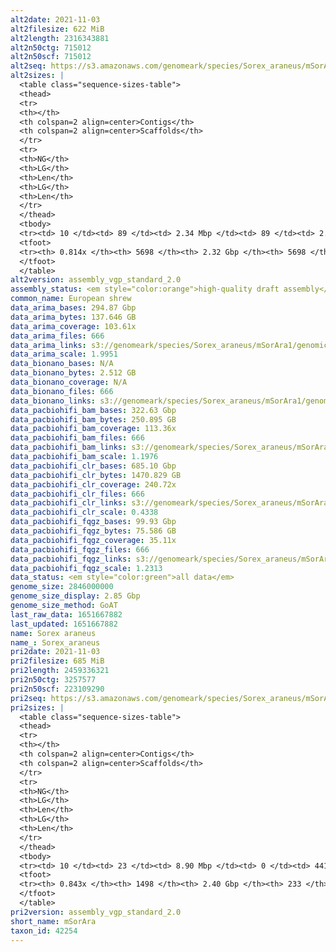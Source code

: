 ```yaml
---
alt2date: 2021-11-03
alt2filesize: 622 MiB
alt2length: 2316343881
alt2n50ctg: 715012
alt2n50scf: 715012
alt2seq: https://s3.amazonaws.com/genomeark/species/Sorex_araneus/mSorAra1/assembly_vgp_standard_2.0/mSorAra2.alt.asm.20211103.fasta.gz
alt2sizes: |
  <table class="sequence-sizes-table">
  <thead>
  <tr>
  <th></th>
  <th colspan=2 align=center>Contigs</th>
  <th colspan=2 align=center>Scaffolds</th>
  </tr>
  <tr>
  <th>NG</th>
  <th>LG</th>
  <th>Len</th>
  <th>LG</th>
  <th>Len</th>
  </tr>
  </thead>
  <tbody>
  <tr><td> 10 </td><td> 89 </td><td> 2.34 Mbp </td><td> 89 </td><td> 2.34 Mbp </td></tr>  <tr><td> 20 </td><td> 232 </td><td> 1.71 Mbp </td><td> 232 </td><td> 1.71 Mbp </td></tr>  <tr><td> 30 </td><td> 424 </td><td> 1.30 Mbp </td><td> 424 </td><td> 1.30 Mbp </td></tr>  <tr><td> 40 </td><td> 683 </td><td> 0.95 Mbp </td><td> 683 </td><td> 0.95 Mbp </td></tr>  <tr style="background-color:#cccccc;"><td> 50 </td><td> 1028 </td><td> 0.72 Mbp </td><td> 1028 </td><td> 0.72 Mbp </td></tr>  <tr><td> 60 </td><td> 1500 </td><td> 0.50 Mbp </td><td> 1500 </td><td> 0.50 Mbp </td></tr>  <tr><td> 70 </td><td> 2241 </td><td> 289.59 Kbp </td><td> 2241 </td><td> 289.59 Kbp </td></tr>  <tr><td> 80 </td><td> 4245 </td><td> 44.91 Kbp </td><td> 4245 </td><td> 44.91 Kbp </td></tr>  <tr><td> 90 </td><td> 0 </td><td>  </td><td> 0 </td><td>  </td></tr>  <tr><td> 100 </td><td> 0 </td><td>  </td><td> 0 </td><td>  </td></tr>  </tbody>
  <tfoot>
  <tr><th> 0.814x </th><th> 5698 </th><th> 2.32 Gbp </th><th> 5698 </th><th> 2.32 Gbp </th></tr>
  </tfoot>
  </table>
alt2version: assembly_vgp_standard_2.0
assembly_status: <em style="color:orange">high-quality draft assembly</em>
common_name: European shrew
data_arima_bases: 294.87 Gbp
data_arima_bytes: 137.646 GB
data_arima_coverage: 103.61x
data_arima_files: 666
data_arima_links: s3://genomeark/species/Sorex_araneus/mSorAra1/genomic_data/arima/<br>
data_arima_scale: 1.9951
data_bionano_bases: N/A
data_bionano_bytes: 2.512 GB
data_bionano_coverage: N/A
data_bionano_files: 666
data_bionano_links: s3://genomeark/species/Sorex_araneus/mSorAra1/genomic_data/bionano/<br>
data_pacbiohifi_bam_bases: 322.63 Gbp
data_pacbiohifi_bam_bytes: 250.895 GB
data_pacbiohifi_bam_coverage: 113.36x
data_pacbiohifi_bam_files: 666
data_pacbiohifi_bam_links: s3://genomeark/species/Sorex_araneus/mSorAra1/genomic_data/pacbiohifi_bam/<br>
data_pacbiohifi_bam_scale: 1.1976
data_pacbiohifi_clr_bases: 685.10 Gbp
data_pacbiohifi_clr_bytes: 1470.829 GB
data_pacbiohifi_clr_coverage: 240.72x
data_pacbiohifi_clr_files: 666
data_pacbiohifi_clr_links: s3://genomeark/species/Sorex_araneus/mSorAra1/genomic_data/pacbiohifi_clr/<br>
data_pacbiohifi_clr_scale: 0.4338
data_pacbiohifi_fqgz_bases: 99.93 Gbp
data_pacbiohifi_fqgz_bytes: 75.586 GB
data_pacbiohifi_fqgz_coverage: 35.11x
data_pacbiohifi_fqgz_files: 666
data_pacbiohifi_fqgz_links: s3://genomeark/species/Sorex_araneus/mSorAra1/genomic_data/pacbiohifi_fqgz/<br>
data_pacbiohifi_fqgz_scale: 1.2313
data_status: <em style="color:green">all data</em>
genome_size: 2846000000
genome_size_display: 2.85 Gbp
genome_size_method: GoAT
last_raw_data: 1651667882
last_updated: 1651667882
name: Sorex araneus
name_: Sorex_araneus
pri2date: 2021-11-03
pri2filesize: 685 MiB
pri2length: 2459336321
pri2n50ctg: 3257577
pri2n50scf: 223109290
pri2seq: https://s3.amazonaws.com/genomeark/species/Sorex_araneus/mSorAra1/assembly_vgp_standard_2.0/mSorAra2.pri.asm.20211103.fasta.gz
pri2sizes: |
  <table class="sequence-sizes-table">
  <thead>
  <tr>
  <th></th>
  <th colspan=2 align=center>Contigs</th>
  <th colspan=2 align=center>Scaffolds</th>
  </tr>
  <tr>
  <th>NG</th>
  <th>LG</th>
  <th>Len</th>
  <th>LG</th>
  <th>Len</th>
  </tr>
  </thead>
  <tbody>
  <tr><td> 10 </td><td> 23 </td><td> 8.90 Mbp </td><td> 0 </td><td> 441.24 Mbp </td></tr>  <tr><td> 20 </td><td> 59 </td><td> 6.87 Mbp </td><td> 1 </td><td> 379.55 Mbp </td></tr>  <tr><td> 30 </td><td> 106 </td><td> 5.41 Mbp </td><td> 2 </td><td> 338.23 Mbp </td></tr>  <tr><td> 40 </td><td> 166 </td><td> 4.19 Mbp </td><td> 2 </td><td> 338.23 Mbp </td></tr>  <tr style="background-color:#cccccc;"><td> 50 </td><td> 242 </td><td style="background-color:#88ff88;"> 3.26 Mbp </td><td> 4 </td><td style="background-color:#88ff88;"> 223.11 Mbp </td></tr>  <tr><td> 60 </td><td> 344 </td><td> 2.34 Mbp </td><td> 5 </td><td> 212.01 Mbp </td></tr>  <tr><td> 70 </td><td> 504 </td><td> 1.38 Mbp </td><td> 7 </td><td> 68.07 Mbp </td></tr>  <tr><td> 80 </td><td> 823 </td><td> 0.52 Mbp </td><td> 12 </td><td> 19.18 Mbp </td></tr>  <tr><td> 90 </td><td> 0 </td><td>  </td><td> 0 </td><td>  </td></tr>  <tr><td> 100 </td><td> 0 </td><td>  </td><td> 0 </td><td>  </td></tr>  </tbody>
  <tfoot>
  <tr><th> 0.843x </th><th> 1498 </th><th> 2.40 Gbp </th><th> 233 </th><th> 2.46 Gbp </th></tr>
  </tfoot>
  </table>
pri2version: assembly_vgp_standard_2.0
short_name: mSorAra
taxon_id: 42254
---
```

